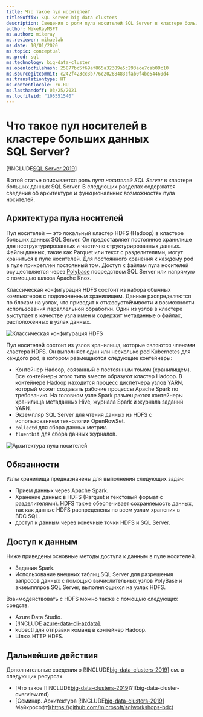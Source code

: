```yaml
---
title: Что такое пул носителей?
titleSuffix: SQL Server big data clusters
description: Сведения о роли пула носителей SQL Server в кластере больших данных SQL Server 2019, а также архитектуре и функциональных возможностях пула носителей SQL.
author: MikeRayMSFT
ms.author: mikeray
ms.reviewer: mihaelab
ms.date: 10/01/2020
ms.topic: conceptual
ms.prod: sql
ms.technology: big-data-cluster
ms.openlocfilehash: 25877bc5f69af865a32389e5c293ace7cab09c10
ms.sourcegitcommit: c242f423cc3b776c20268483cfab0f4be54460d4
ms.translationtype: HT
ms.contentlocale: ru-RU
ms.lasthandoff: 03/25/2021
ms.locfileid: "105551540"
---
```

# <a name="what-is-the-storage-pool-in-a-sql-server-big-data-cluster"></a>Что такое пул носителей в кластере больших данных SQL Server?

[!INCLUDE[SQL Server 2019](../includes/applies-to-version/sqlserver2019.md)]

В этой статье описывается роль *пула носителей SQL Server* в кластере больших данных SQL Server. В следующих разделах содержатся сведения об архитектуре и функциональных возможностях пула носителей.

## <a name="storage-pool-architecture"></a>Архитектура пула носителей

Пул носителей — это локальный кластер HDFS (Hadoop) в кластере больших данных SQL Server. Он предоставляет постоянное хранилище для неструктурированных и частично структурированных данных. Файлы данных, такие как Parquet или текст с разделителями, могут храниться в пуле носителей. Для постоянного хранения к каждому pod в пуле прикреплен постоянный том. Доступ к файлам пула носителей осуществляется через [Polybase](../relational-databases/polybase/polybase-guide.md) посредством SQL Server или напрямую с помощью шлюза Apache Knox.

Классическая конфигурация HDFS состоит из набора обычных компьютеров с подключенным хранилищем. Данные распределяются по блокам на узлах, что приводит к отказоустойчивости и возможности использования параллельной обработки. Один из узлов в кластере выступает в качестве узла имен и содержит метаданные о файлах, расположенных в узлах данных.

![Классическая конфигурация HDFS](media/concept-storage-pool/classic-hdfs-setup.png)

Пул носителей состоит из узлов хранилища, которые являются членами кластера HDFS. Он выполняет один или несколько pod Kubernetes для каждого pod, в котором размещаются следующие контейнеры:

- Контейнер Hadoop, связанный с постоянным томом (хранилищем). Все контейнеры этого типа вместе образуют кластер Hadoop. В контейнере Hadoop находится процесс диспетчера узлов YARN, который может создавать рабочие процессы Apache Spark по требованию. На головном узле Spark размещаются контейнеры хранилища метаданных Hive, журнала Spark и журнала заданий YARN.
- Экземпляр SQL Server для чтения данных из HDFS с использованием технологии OpenRowSet.
- `collectd` для сбора данных метрик.
- `fluentbit` для сбора данных журналов.

![Архитектура пула носителей](media/concept-storage-pool/scale-big-data-on-demand.png)

## <a name="responsibilities"></a>Обязанности

Узлы хранилища предназначены для выполнения следующих задач:

- Прием данных через Apache Spark.
- Хранение данных в HDFS (Parquet и текстовый формат с разделителями). HDFS также обеспечивает сохраняемость данных, так как данные HDFS распределены по всем узлам хранения в BDC SQL.
- доступ к данным через конечные точки HDFS и SQL Server.

## <a name="accessing-data"></a>Доступ к данным

Ниже приведены основные методы доступа к данным в пуле носителей.

- Задания Spark.
- Использование внешних таблиц SQL Server для разрешения запросов данных с помощью вычислительных узлов PolyBase и экземпляров SQL Server, выполняющихся на узлах HDFS.

Взаимодействовать с HDFS можно также с помощью следующих средств.

- Azure Data Studio.
- [!INCLUDE [azure-data-cli-azdata](../includes/azure-data-cli-azdata.md)].
- kubectl для отправки команд в контейнер Hadoop.
- Шлюз HTTP HDFS.

## <a name="next-steps"></a>Дальнейшие действия

Дополнительные сведения о [!INCLUDE[big-data-clusters-2019](../includes/ssbigdataclusters-ss-nover.md)] см. в следующих ресурсах.

- [Что такое [!INCLUDE[big-data-clusters-2019](../includes/ssbigdataclusters-ver15.md)]?](big-data-cluster-overview.md)
- [Семинар. Архитектура [!INCLUDE[big-data-clusters-2019](../includes/ssbigdataclusters-ss-nover.md)] Майкрософт](https://github.com/microsoft/sqlworkshops-bdc)
